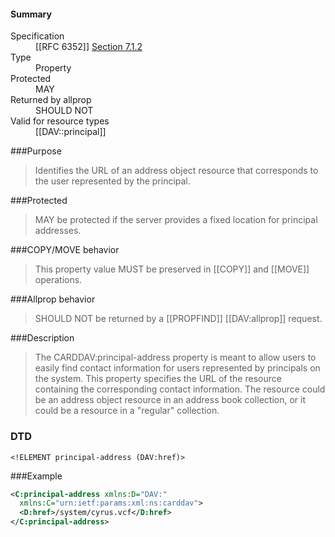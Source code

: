<!-- --- title: urn:ietf:params:xml:ns:carddav:principal-address -->

<div id="summary-box" markdown="1">
<h4>Summary</h4>

<dl>
<dt>Specification</dt>
<!-- insert the RFC number and the link to the original specification of this property -->
<dd markdown="1">[[RFC 6352]]
<a href="http://tools.ietf.org/html/rfc6352#section-7.1.2">Section 7.1.2</a>
</dd>
<dt>Type</dt>
<dd markdown="1">Property
</dd>
<dt>Protected</dt>
<dd markdown="1">MAY
</dd>
<dt>Returned by allprop</dt>
<dd markdown="1">SHOULD NOT
</dd>
<dt>Valid for resource types</dt>
<dd markdown="1">[[DAV::principal]]
</dd>
</dl>

</div>

<!-- below is a list of common sections for property definitions. Adjust the list as needed. Don't forget to block-quote any text that's copied from the RFC -->

###Purpose
> Identifies the URL of an address object resource that corresponds to the user represented by the principal.

###Protected
> MAY be protected if the server provides a fixed location for principal addresses.

###COPY/MOVE behavior
> This property value MUST be preserved in [[COPY]] and [[MOVE]] operations.

###Allprop behavior
> SHOULD NOT be returned by a [[PROPFIND]] [[DAV:allprop]] request.

###Description
> The CARDDAV:principal-address property is meant to allow users to easily find contact information for users represented by principals on the system. This property specifies the URL of the resource containing the corresponding contact information. The resource could be an address object resource in  an address book collection, or it could be a resource in a "regular" collection.

### DTD
> 
```
<!ELEMENT principal-address (DAV:href)>
```

###Example
> 
>
```xml
<C:principal-address xmlns:D="DAV:"
  xmlns:C="urn:ietf:params:xml:ns:carddav">
  <D:href>/system/cyrus.vcf</D:href>
</C:principal-address>
```

